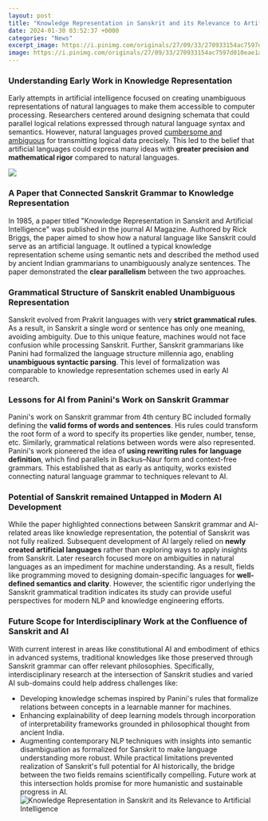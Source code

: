 ```yaml
---
layout: post
title: "Knowledge Representation in Sanskrit and its Relevance to Artificial Intelligence"
date: 2024-01-30 03:52:37 +0000
categories: "News"
excerpt_image: https://i.pinimg.com/originals/27/09/33/270933154ac7597d010eae1aebefde21.jpg
image: https://i.pinimg.com/originals/27/09/33/270933154ac7597d010eae1aebefde21.jpg
---
```


### Understanding Early Work in Knowledge Representation 
Early attempts in artificial intelligence focused on creating unambiguous representations of natural languages to make them accessible to computer processing. Researchers centered around designing schemata that could parallel logical relations expressed through natural language syntax and semantics. However, natural languages proved [cumbersome and ambiguous](https://yt.io.vn/collection/alcott) for transmitting logical data precisely. This led to the belief that artificial languages could express many ideas with **greater precision and mathematical rigor** compared to natural languages. 

![](https://data.docslib.org/img/5391602/knowledge-representation-in-sanskrit-and-artificial-intelligence.jpg)
### A Paper that Connected Sanskrit Grammar to Knowledge Representation
In 1985, a paper titled "Knowledge Representation in Sanskrit and Artificial Intelligence" was published in the journal AI Magazine. Authored by Rick Briggs, the paper aimed to show how a natural language like Sanskrit could serve as an artificial language. It outlined a typical knowledge representation scheme using semantic nets and described the method used by ancient Indian grammarians to unambiguously analyze sentences. The paper demonstrated the **clear parallelism** between the two approaches.
### Grammatical Structure of Sanskrit enabled Unambiguous Representation
Sanskrit evolved from Prakrit languages with very **strict grammatical rules**. As a result, in Sanskrit a single word or sentence has only one meaning, avoiding ambiguity. Due to this unique feature, machines would not face confusion while processing Sanskrit. Further, Sanskrit grammarians like Panini had formalized the language structure millennia ago, enabling **unambiguous syntactic parsing**. This level of formalization was comparable to knowledge representation schemes used in early AI research.
### Lessons for AI from Panini's Work on Sanskrit Grammar
Panini's work on Sanskrit grammar from 4th century BC included formally defining the **valid forms of words and sentences**. His rules could transform the root form of a word to specify its properties like gender, number, tense, etc. Similarly, grammatical relations between words were also represented. Panini's work pioneered the idea of **using rewriting rules for language definition**, which find parallels in Backus–Naur form and context-free grammars. This established that as early as antiquity, works existed connecting natural language grammar to techniques relevant to AI.
### Potential of Sanskrit remained Untapped in Modern AI Development 
While the paper highlighted connections between Sanskrit grammar and AI-related areas like knowledge representation, the potential of Sanskrit was not fully realized. Subsequent development of AI largely relied on **newly created artificial languages** rather than exploring ways to apply insights from Sanskrit. Later research focused more on ambiguities in natural languages as an impediment for machine understanding. As a result, fields like programming moved to designing domain-specific languages for **well-defined semantics and clarity**. However, the scientific rigor underlying the Sanskrit grammatical tradition indicates its study can provide useful perspectives for modern NLP and knowledge engineering efforts.
### Future Scope for Interdisciplinary Work at the Confluence of Sanskrit and AI 
With current interest in areas like constitutional AI and embodiment of ethics in advanced systems, traditional knowledges like those preserved through Sanskrit grammar can offer relevant philosophies. Specifically, interdisciplinary research at the intersection of Sanskrit studies and varied AI sub-domains could help address challenges like:
- Developing knowledge schemas inspired by Panini's rules that formalize relations between concepts in a learnable manner for machines. 
- Enhancing explainability of deep learning models through incorporation of interpretability frameworks grounded in philosophical thought from ancient India.
- Augmenting contemporary NLP techniques with insights into semantic disambiguation as formalized for Sanskrit to make language understanding more robust.
While practical limitations prevented realization of Sanskrit's full potential for AI historically, the bridge between the two fields remains scientifically compelling. Future work at this intersection holds promise for more humanistic and sustainable progress in AI.
![Knowledge Representation in Sanskrit and its Relevance to Artificial Intelligence](https://i.pinimg.com/originals/27/09/33/270933154ac7597d010eae1aebefde21.jpg)